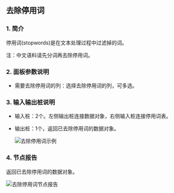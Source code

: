 ## 去除停用词

### 1. 简介

停用词(stopwords)是在文本处理过程中过滤掉的词。

注：中文语料请先分词再去除停用词。

### 2. 面板参数说明

+ 需要去除停用词的列：选择去除停用词的列，可多选。

### 3. 输入输出桩说明

+ 输入桩：2个。左侧输出桩连接数据对象，右侧输入桩连接停用词表。

+ 输出桩：1个，返回已去除停用词的数据对象。

  ![去除停用词示例](D:\文档\2020-2021-2\文本分析组件\pics\RemoveStopWordsExample.png)

### 4. 节点报告

返回已去除停用词的数据对象。

![去除停用词节点报告](D:\文档\2020-2021-2\文本分析组件\pics\RemoveStopWordsReport.png)